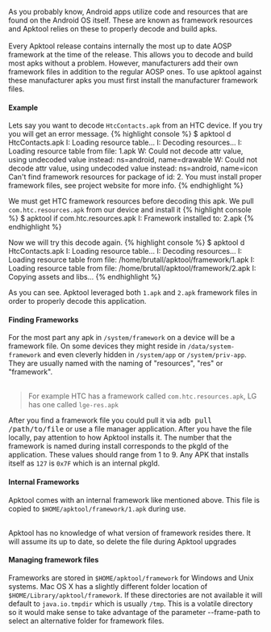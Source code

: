 As you probably know, Android apps utilize code and resources that are found on the Android OS itself. These are known as framework resources and Apktool relies on these
to properly decode and build apks.
<br /><br />
Every Apktool release contains internally the most up to date AOSP framework at the time of the release. This allows you to decode and build most apks without a problem.
However, manufacturers add their own framework files in addition to the regular AOSP ones. To use apktool against these manufacturer apks you must first install the 
manufacturer framework files.
<h4><strong>Example</strong></h4>
Lets say you want to decode <code>HtcContacts.apk</code> from an HTC device. If you try you will get an error message.
{% highlight console %}
$ apktool d HtcContacts.apk
I: Loading resource table...
I: Decoding resources...
I: Loading resource table from file: 1.apk
W: Could not decode attr value, using undecoded value instead: ns=android, name=drawable
W: Could not decode attr value, using undecoded value instead: ns=android, name=icon
Can't find framework resources for package of id: 2. You must install proper framework files, see project website for more info.
{% endhighlight %}

We must get HTC framework resources before decoding this apk. We pull <code>com.htc.resources.apk</code> from our device and install it
{% highlight console %}
$ apktool if com.htc.resources.apk
I: Framework installed to: 2.apk
{% endhighlight %}

Now we will try this decode again.
{% highlight console %}
$ apktool d HtcContacts.apk 
I: Loading resource table...
I: Decoding resources...
I: Loading resource table from file: /home/brutall/apktool/framework/1.apk
I: Loading resource table from file: /home/brutall/apktool/framework/2.apk
I: Copying assets and libs...
{% endhighlight %}

As you can see. Apktool leveraged both <code>1.apk</code> and <code>2.apk</code> framework files in order to properly decode this application.

<h4><strong>Finding Frameworks</strong></h4>
For the most part any apk in <code>/system/framework</code> on a device will be a framework file. On some devices they might reside in
<code>/data/system-framework</code> and even cleverly hidden in <code>/system/app</code> or <code>/system/priv-app</code>. They are usually
named with the naming of "resources", "res" or "framework".
<br /><br />
<blockquote>For example HTC has a framework called <code>com.htc.resources.apk</code>, LG has one called <code>lge-res.apk</code></blockquote>

After you find a framework file you could pull it via <kbd>adb pull /path/to/file</kbd> or use a file manager application. After you have the
file locally, pay attention to how Apktool installs it. The number that the framework is named during install corresponds to the pkgId of the
application. These values should range from 1 to 9. Any APK that installs itself as <code>127</code> is <code>0x7F</code> which is an internal pkgId.

<h4><strong>Internal Frameworks</strong></h4>
Apktool comes with an internal framework like mentioned above. This file is copied to <code>$HOME/apktool/framework/1.apk</code> during use.
<br /><br />
<div class="alert alert-warning">
<p>Apktool has no knowledge of what version of framework resides there. It will assume its up to date, so delete the file during Apktool upgrades</p>
</div>

<h4><strong>Managing framework files</strong></h4>
Frameworks are stored in <code>$HOME/apktool/framework</code> for Windows and Unix systems. Mac OS X has a slightly different folder location of 
<code>$HOME/Library/apktool/framework</code>.
If these directories are not available it will default to <code>java.io.tmpdir</code> which is usually <code>/tmp</code>.
This is a volatile directory so it would make sense to take advantage of the parameter --frame-path to select an alternative folder for framework files.
